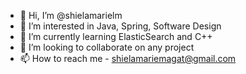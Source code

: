 - 👋 Hi, I’m @shielamarielm
- 👀 I’m interested in Java, Spring, Software Design
- 🌱 I’m currently learning ElasticSearch and C++
- 💞️ I’m looking to collaborate on any project
- 📫 How to reach me - shielamariemagat@gmail.com

<!---
shielamarielm/shielamarielm is a ✨ special ✨ repository because its `README.md` (this file) appears on your GitHub profile.
You can click the Preview link to take a look at your changes.
--->
